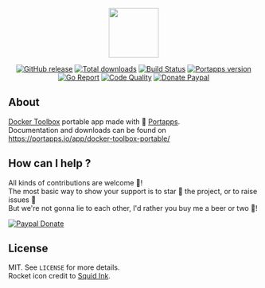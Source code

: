 <p align="center"><a href="https://portapps.io/app/docker-toolbox-portable/" target="_blank"><img width="100" src="https://github.com/portapps/docker-toolbox-portable/blob/master/res/papp.png"></a></p>

<p align="center">
  <a href="https://portapps.io/app/docker-toolbox-portable/#download"><img src="https://img.shields.io/github/release/portapps/docker-toolbox-portable.svg?style=flat-square" alt="GitHub release"></a>
  <a href="https://portapps.io/app/docker-toolbox-portable/#download"><img src="https://img.shields.io/github/downloads/portapps/docker-toolbox-portable/total.svg?style=flat-square" alt="Total downloads"></a>
  <a href="https://travis-ci.com/portapps/docker-toolbox-portable"><img src="https://img.shields.io/travis/com/portapps/docker-toolbox-portable/master.svg?style=flat-square" alt="Build Status"></a>
  <a href="https://github.com/portapps/portapps"><img src="https://img.shields.io/badge/portapps-1.22.0-479fdb.svg?style=flat-square" alt="Portapps version"></a>
  <a href="https://goreportcard.com/report/github.com/portapps/docker-toolbox-portable"><img src="https://goreportcard.com/badge/github.com/portapps/docker-toolbox-portable?style=flat-square" alt="Go Report"></a>
  <a href="https://www.codacy.com/app/portapps/docker-toolbox-portable"><img src="https://img.shields.io/codacy/grade/439e341359d14857a0ee82f593a995e4.svg?style=flat-square" alt="Code Quality"></a>
  <a href="https://www.paypal.com/cgi-bin/webscr?cmd=_s-xclick&hosted_button_id=WQD7AQGPDEPSG"><img src="https://img.shields.io/badge/donate-paypal-7057ff.svg?style=flat-square" alt="Donate Paypal"></a>
</p>

## About

[Docker Toolbox](https://docs.docker.com/toolbox/overview/) portable app made with 🚀 [Portapps](https://portapps.io).<br />
Documentation and downloads can be found on https://portapps.io/app/docker-toolbox-portable/

## How can I help ?

All kinds of contributions are welcome :raised_hands:!<br />
The most basic way to show your support is to star :star2: the project, or to raise issues :speech_balloon:<br />
But we're not gonna lie to each other, I'd rather you buy me a beer or two :beers:!

[![Paypal Donate](https://portapps.io/img/paypal-donate.png)](https://www.paypal.com/cgi-bin/webscr?cmd=_s-xclick&hosted_button_id=WQD7AQGPDEPSG)

## License

MIT. See `LICENSE` for more details.<br />
Rocket icon credit to [Squid Ink](http://thesquid.ink).
